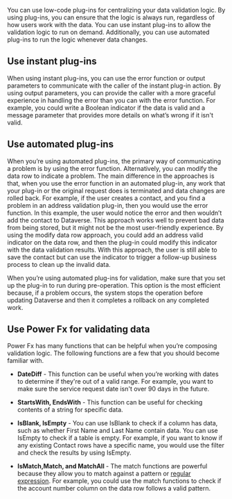 You can use low-code plug-ins for centralizing your data validation logic. By using plug-ins, you can ensure that the logic is always run, regardless of how users work with the data. You can use instant plug-ins to allow the validation logic to run on demand. Additionally, you can use automated plug-ins to run the logic whenever data changes.

## Use instant plug-ins

When using instant plug-ins, you can use the error function or output parameters to communicate with the caller of the instant plug-in action. By using output parameters, you can provide the caller with a more graceful experience in handling the error than you can with the error function. For example, you could write a Boolean indicator if the data is valid and a message parameter that provides more details on what’s wrong if it isn't valid.

## Use automated plug-ins

When you’re using automated plug-ins, the primary way of communicating a problem is by using the error function. Alternatively, you can modify the data row to indicate a problem. The main difference in the approaches is that, when you use the error function in an automated plug-in, any work that your plug-in or the original request does is terminated and data changes are rolled back. For example, if the user creates a contact, and you find a problem in an address validation plug-in, then you would use the error function. In this example, the user would notice the error and then wouldn’t add the contact to Dataverse. This approach works well to prevent bad data from being stored, but it might not be the most user-friendly experience. By using the modify data row approach, you could add an address valid indicator on the data row, and then the plug-in could modify this indicator with the data validation results. With this approach, the user is still able to save the contact but can use the indicator to trigger a follow-up business process to clean up the invalid data.

When you’re using automated plug-ins for validation, make sure that you set up the plug-in to run during pre-operation. This option is the most efficient because, if a problem occurs, the system stops the operation before updating Dataverse and then it completes a rollback on any completed work.

## Use Power Fx for validating data

Power Fx has many functions that can be helpful when you’re composing validation logic. The following functions are a few that you should become familiar with.

- **DateDiff** - This function can be useful when you’re working with dates to determine if they're out of a valid range. For example, you want to make sure the service request date isn't over 90 days in the future.

- **StartsWith, EndsWith** - This function can be useful for checking contents of a string for specific data.

- **IsBlank, IsEmpty** - You can use IsBlank to check if a column has data, such as whether First Name and Last Name contain data. You can use IsEmpty to check if a table is empty. For example, if you want to know if any existing Contact rows have a specific name, you would use the filter and check the results by using IsEmpty.

- **IsMatch,Match, and MatchAll** -  The match functions are powerful because they allow you to match against a pattern or [regular expression](/power-platform/power-fx/reference/function-ismatch?azure-portal=true#regular-expressions). For example, you could use the match functions to check if the account number column on the data row follows a valid pattern.
